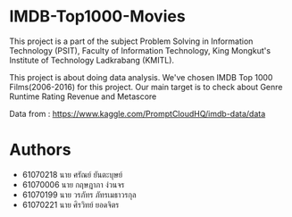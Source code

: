 # IMDB-Top1000-Movies
This project is a part of the subject Problem Solving in Information Technology (PSIT), Faculty of Information Technology, King Mongkut's Institute of Technology Ladkrabang (KMITL).

This project is about doing data analysis. We've chosen IMDB Top 1000 Films(2006-2016) for this project. Our main target is to check about Genre Runtime Rating Revenue and Metascore

Data from : https://www.kaggle.com/PromptCloudHQ/imdb-data/data

# Authors
 * 61070218 นาย ศรัณย์ ยันตะบุษย์
 * 61070006 นาย กฤษฎาภา ง่วนจร
 * 61070199 นาย วรภัทร ภัทรเมธาวรกุล
 * 61070221 นาย ศิรวิทย์ ยอดจิตร
